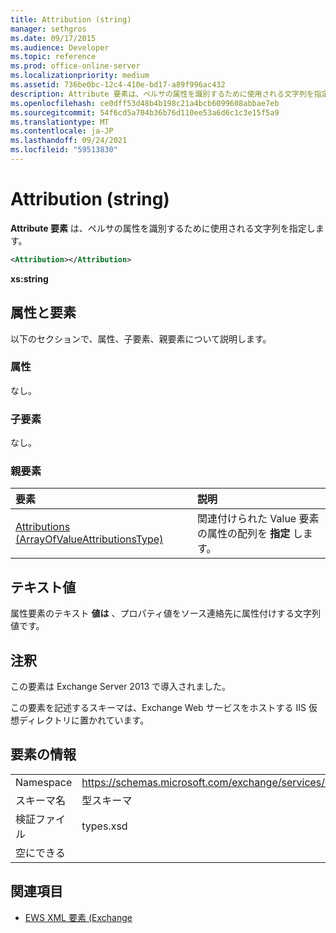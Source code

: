 ```yaml
---
title: Attribution (string)
manager: sethgros
ms.date: 09/17/2015
ms.audience: Developer
ms.topic: reference
ms.prod: office-online-server
ms.localizationpriority: medium
ms.assetid: 736be0bc-12c4-410e-bd17-a89f996ac432
description: Attribute 要素は、ペルサの属性を識別するために使用される文字列を指定します。
ms.openlocfilehash: ce0dff53d48b4b198c21a4bcb6099608abbae7eb
ms.sourcegitcommit: 54f6cd5a704b36b76d110ee53a6d6c1c3e15f5a9
ms.translationtype: MT
ms.contentlocale: ja-JP
ms.lasthandoff: 09/24/2021
ms.locfileid: "59513830"
---
```

# <a name="attribution-string"></a>Attribution (string)

**Attribute 要素** は、ペルサの属性を識別するために使用される文字列を指定します。 
  
```XML
<Attribution></Attribution>
```

 **xs:string**
## <a name="attributes-and-elements"></a>属性と要素

以下のセクションで、属性、子要素、親要素について説明します。
  
### <a name="attributes"></a>属性

なし。
  
### <a name="child-elements"></a>子要素

なし。
  
### <a name="parent-elements"></a>親要素

|**要素**|**説明**|
|:-----|:-----|
|[Attributions (ArrayOfValueAttributionsType)](attributions-arrayofvalueattributionstype.md) <br/> |関連付けられた Value 要素の属性の配列を **指定** します。  <br/> |
   
## <a name="text-value"></a>テキスト値

属性要素のテキスト **値は** 、プロパティ値をソース連絡先に属性付けする文字列値です。 
  
## <a name="remarks"></a>注釈

この要素は Exchange Server 2013 で導入されました。
  
この要素を記述するスキーマは、Exchange Web サービスをホストする IIS 仮想ディレクトリに置かれています。
  
## <a name="element-information"></a>要素の情報

|||
|:-----|:-----|
|Namespace  <br/> |https://schemas.microsoft.com/exchange/services/2006/types  <br/> |
|スキーマ名  <br/> |型スキーマ  <br/> |
|検証ファイル  <br/> |types.xsd  <br/> |
|空にできる  <br/> ||
   
## <a name="see-also"></a>関連項目

- [EWS XML 要素 (Exchange](ews-xml-elements-in-exchange.md)

